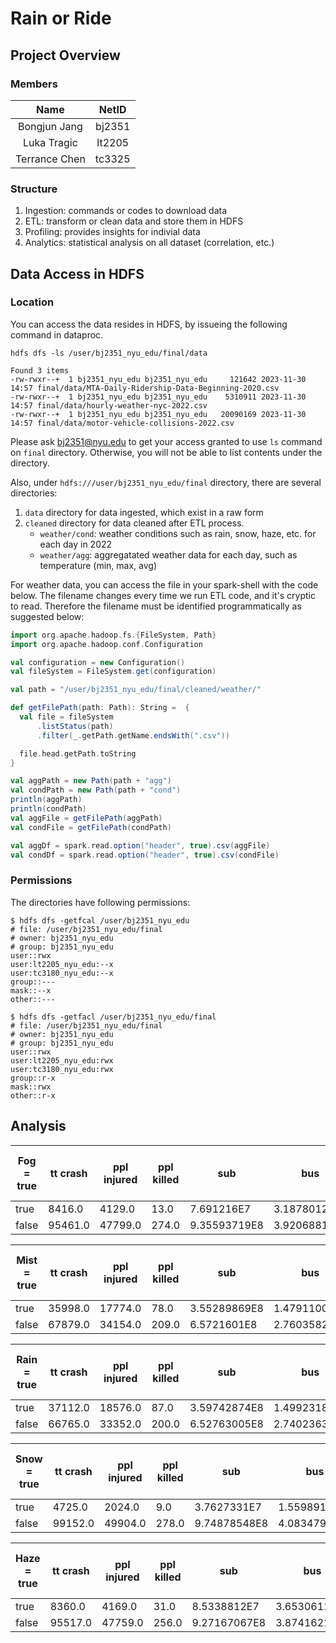 # Rain or Ride

## Project Overview

### Members

|     Name      | NetID  |
| :-----------: | :----: |
| Bongjun Jang  | bj2351 |
|  Luka Tragic  | lt2205 |
| Terrance Chen | tc3325 |

### Structure

1. Ingestion: commands or codes to download data
2. ETL: transform or clean data and store them in HDFS
3. Profiling: provides insights for indivial data
4. Analytics: statistical analysis on all dataset (correlation, etc.)

## Data Access in HDFS

### Location

You can access the data resides in HDFS, by issueing the following command in dataproc.

```
hdfs dfs -ls /user/bj2351_nyu_edu/final/data

Found 3 items
-rw-rwxr--+  1 bj2351_nyu_edu bj2351_nyu_edu     121642 2023-11-30 14:57 final/data/MTA-Daily-Ridership-Data-Beginning-2020.csv
-rw-rwxr--+  1 bj2351_nyu_edu bj2351_nyu_edu    5310911 2023-11-30 14:57 final/data/hourly-weather-nyc-2022.csv
-rw-rwxr--+  1 bj2351_nyu_edu bj2351_nyu_edu   20090169 2023-11-30 14:57 final/data/motor-vehicle-collisions-2022.csv
```

Please ask bj2351@nyu.edu to get your access granted to use `ls` command on `final` directory.
Otherwise, you will not be able to list contents under the directory.

Also, under `hdfs:///user/bj2351_nyu_edu/final` directory, there are several directories:
1. `data` directory for data ingested, which exist in a raw form
2. `cleaned` directory for data cleaned after ETL process.
    - `weather/cond`: weather conditions such as rain, snow, haze, etc. for each day in 2022
    - `weather/agg`: aggregatated weather data for each day, such as temperature (min, max, avg)



For weather data, you can access the file in your spark-shell with the code below.
The filename changes every time we run ETL code, and it's cryptic to read.
Therefore the filename must be identified programmatically as suggested below:

```scala
import org.apache.hadoop.fs.{FileSystem, Path}
import org.apache.hadoop.conf.Configuration

val configuration = new Configuration()
val fileSystem = FileSystem.get(configuration)

val path = "/user/bj2351_nyu_edu/final/cleaned/weather/"

def getFilePath(path: Path): String =  {
  val file = fileSystem
      .listStatus(path)
      .filter(_.getPath.getName.endsWith(".csv"))

  file.head.getPath.toString
}

val aggPath = new Path(path + "agg")
val condPath = new Path(path + "cond")
println(aggPath)
println(condPath)
val aggFile = getFilePath(aggPath)
val condFile = getFilePath(condPath)

val aggDf = spark.read.option("header", true).csv(aggFile)
val condDf = spark.read.option("header", true).csv(condFile)
```


### Permissions

The directories have following permissions:

```
$ hdfs dfs -getfcal /user/bj2351_nyu_edu
# file: /user/bj2351_nyu_edu/final
# owner: bj2351_nyu_edu
# group: bj2351_nyu_edu
user::rwx
user:lt2205_nyu_edu:--x
user:tc3180_nyu_edu:--x
group::---
mask::--x
other::---

$ hdfs dfs -getfacl /user/bj2351_nyu_edu/final
# file: /user/bj2351_nyu_edu/final
# owner: bj2351_nyu_edu
# group: bj2351_nyu_edu
user::rwx
user:lt2205_nyu_edu:rwx
user:tc3180_nyu_edu:rwx
group::r-x
mask::rwx
other::r-x
```


## Analysis

| Fog = true | tt crash | ppl injured | ppl killed | sub        | bus        | days | ppl injured per day | ppl killed per day | crashes per day | sub per day | bus per day |
|------------|----------|-------------|------------|------------|------------|------|---------------------|--------------------|-----------------|-------------|-------------|
| true       | 8416.0   | 4129.0      | 13.0       | 7.691216E7 | 3.1878012E7| 29   | 142.379             | 0.448              | 290.0           | 2652143.0   | 1099242.0   |
| false      | 95461.0  | 47799.0     | 274.0      | 9.35593719E8| 3.92068812E8| 336  | 142.259             | 0.815              | 284.0           | 2784505.0   | 1166871.0   |

| Mist = true | tt crash | ppl injured | ppl killed | sub         | bus         | days | ppl injured per day | ppl killed per day | crashes per day | sub per day | bus per day |
|-------------|----------|-------------|------------|-------------|-------------|------|---------------------|--------------------|-----------------|-------------|-------------|
| true        | 35998.0  | 17774.0     | 78.0       | 3.55289869E8| 1.47911003E8| 126  | 141.063             | 0.619              | 286.0           | 2819761.0   | 1173897.0   |
| false       | 67879.0  | 34154.0     | 209.0      | 6.5721601E8 | 2.76035821E8| 239  | 142.904             | 0.874              | 284.0           | 2749858.0   | 1154962.0   |

| Rain = true | tt crash | ppl injured | ppl killed | sub         | bus         | days | ppl injured per day | ppl killed per day | crashes per day | sub per day | bus per day |
|-------------|----------|-------------|------------|-------------|-------------|------|---------------------|--------------------|-----------------|-------------|-------------|
| true        | 37112.0  | 18576.0     | 87.0       | 3.59742874E8| 1.49923187E8| 130  | 142.892             | 0.669              | 285.0           | 2767253.0   | 1153255.0   |
| false       | 66765.0  | 33352.0     | 200.0      | 6.52763005E8| 2.74023637E8| 235  | 141.923             | 0.851              | 284.0           | 2777715.0   | 1166058.0   |

| Snow = true | tt crash | ppl injured | ppl killed | sub         | bus         | days | ppl injured per day | ppl killed per day | crashes per day | sub per day | bus per day |
|-------------|----------|-------------|------------|-------------|-------------|------|---------------------|--------------------|-----------------|-------------|-------------|
| true        | 4725.0   | 2024.0      | 9.0        | 3.7627331E7 | 1.5598916E7 | 18   | 112.444             | 0.5                | 263.0           | 2090407.0   | 866606.0    |
| false       | 99152.0  | 49904.0     | 278.0      | 9.74878548E8| 4.08347908E8| 347  | 143.816             | 0.801              | 286.0           | 2809448.0   | 1176795.0   |

| Haze = true | tt crash | ppl injured | ppl killed | sub         | bus         | days | ppl injured per day | ppl killed per day | crashes per day | sub per day | bus per day |
|-------------|----------|-------------|------------|-------------|-------------|------|---------------------|--------------------|-----------------|-------------|-------------|
| true        | 8360.0   | 4169.0      | 31.0       | 8.5338812E7 | 3.6530611E7 | 30   | 138.967             | 1.033              | 279.0           | 2844627.0   | 1217687.0   |
| false       | 95517.0  | 47759.0     | 256.0      | 9.27167067E8| 3.87416213E8| 335  | 142.564             | 0.764              | 285.0           | 2767663.0   | 1156466.0   |


